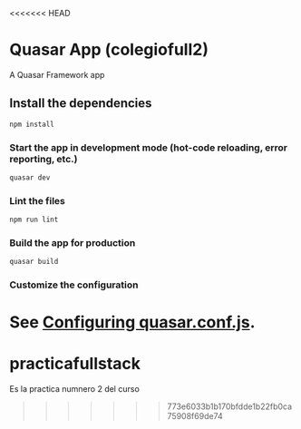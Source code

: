 <<<<<<< HEAD
# Quasar App (colegiofull2)

A Quasar Framework app

## Install the dependencies
```bash
npm install
```

### Start the app in development mode (hot-code reloading, error reporting, etc.)
```bash
quasar dev
```

### Lint the files
```bash
npm run lint
```

### Build the app for production
```bash
quasar build
```

### Customize the configuration
See [Configuring quasar.conf.js](https://quasar.dev/quasar-cli/quasar-conf-js).
=======
# practicafullstack
Es la practica numnero 2 del curso 
>>>>>>> 773e6033b1b170bfdde1b22fb0ca75908f69de74
